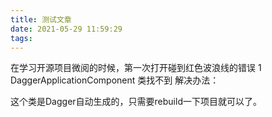 ```yaml
---
title: 测试文章
date: 2021-05-29 11:59:29
tags:
---
```

在学习开源项目微阅的时候，第一次打开碰到红色波浪线的错误
1
DaggerApplicationComponent 类找不到
解决办法：

这个类是Dagger自动生成的，只需要rebuild一下项目就可以了。